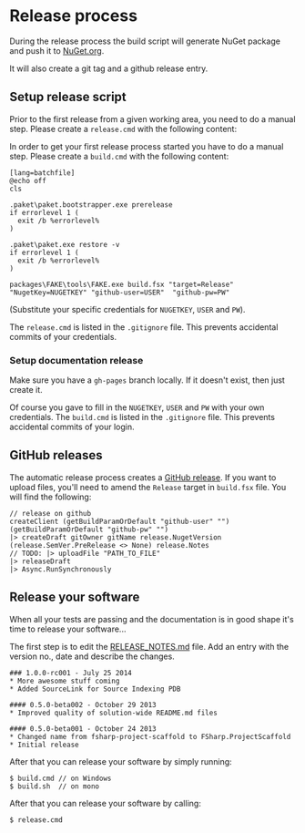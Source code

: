 # Release process

During the release process the build script will generate NuGet package and push it to [NuGet.org](http://www.nuget.org). 

It will also create a git tag and a github release entry.
 
## Setup release script
 
Prior to the first release from a given working area, you need to do a manual step. Please create a `release.cmd` with the following content:

In order to get your first release process started you have to do a manual step. Please create a `build.cmd` with the following content:

    [lang=batchfile]
    @echo off
    cls

    .paket\paket.bootstrapper.exe prerelease
    if errorlevel 1 (
      exit /b %errorlevel%
    )

    .paket\paket.exe restore -v
    if errorlevel 1 (
      exit /b %errorlevel%
    )

    packages\FAKE\tools\FAKE.exe build.fsx "target=Release" "NugetKey=NUGETKEY" "github-user=USER"  "github-pw=PW"
    
(Substitute your specific credentials for ``NUGETKEY``, ``USER`` and ``PW``).

The `release.cmd` is listed in the `.gitignore` file. This prevents accidental commits of your credentials.

### Setup documentation release

Make sure you have a `gh-pages` branch locally. If it doesn't exist, then just create it.

Of course you gave to fill in the ``NUGETKEY``, ``USER`` and ``PW`` with your own credentials.
The `build.cmd` is listed in the `.gitignore` file. This prevents accidental commits of your login.

## GitHub releases

The automatic release process creates a [GitHub release](https://github.com/blog/1547-release-your-software). If you want to upload files, you'll need to amend the `Release` target in ``build.fsx`` file. You will find the following:

    // release on github
    createClient (getBuildParamOrDefault "github-user" "") (getBuildParamOrDefault "github-pw" "")
    |> createDraft gitOwner gitName release.NugetVersion (release.SemVer.PreRelease <> None) release.Notes
    // TODO: |> uploadFile "PATH_TO_FILE"
    |> releaseDraft
    |> Async.RunSynchronously

## Release your software

When all your tests are passing and the documentation is in good shape it's time to release your software...

The first step is to edit the [RELEASE_NOTES.md](https://github.com/fsprojects/ProjectScaffold/blob/master/RELEASE_NOTES.md) file. Add an entry with the version no., date and describe the changes.

    ### 1.0.0-rc001 - July 25 2014
    * More awesome stuff coming
    * Added SourceLink for Source Indexing PDB

    #### 0.5.0-beta002 - October 29 2013
    * Improved quality of solution-wide README.md files

    #### 0.5.0-beta001 - October 24 2013
    * Changed name from fsharp-project-scaffold to FSharp.ProjectScaffold
    * Initial release

After that you can release your software by simply running:
     
    $ build.cmd // on Windows
    $ build.sh  // on mono
After that you can release your software by calling:

    $ release.cmd
